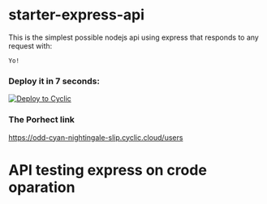 # starter-express-api

This is the simplest possible nodejs api using express that responds to any request with:

```
Yo!
```

### Deploy it in 7 seconds:

[![Deploy to Cyclic](https://deploy.cyclic.app/button.svg)](https://deploy.cyclic.app/)

### The Porhect link

https://odd-cyan-nightingale-slip.cyclic.cloud/users

# API testing express on crode oparation
